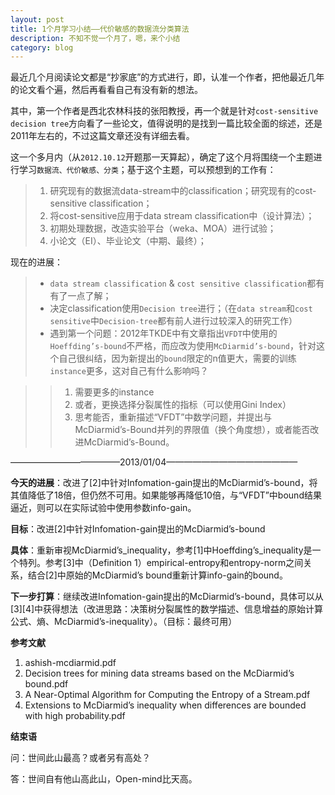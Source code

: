 ```yaml
---
layout: post
title: 1个月学习小结——代价敏感的数据流分类算法
description: 不知不觉一个月了，嗯，来个小结
category: blog
---
```


最近几个月阅读论文都是“抄家底”的方式进行，即，认准一个作者，把他最近几年的论文看个遍，然后再看看自己有没有新的想法。

其中，第一个作者是西北农林科技的张阳教授，再一个就是针对`cost-sensitive decision tree`方向看了一些论文，值得说明的是找到一篇比较全面的综述，还是2011年左右的，不过这篇文章还没有详细去看。

这一个多月内（从`2012.10.12`开题那一天算起），确定了这个月将围绕一个主题进行学习`数据流、代价敏感、分类`；基于这个主题，可以预想到的工作有：

> 1. 研究现有的数据流data-stream中的classification；研究现有的cost-sensitive classification；
> 2. 将cost-sensitive应用于data stream classification中（设计算法）；
> 3. 初期处理数据，改造实验平台（weka、MOA）进行试验；
> 4. 小论文（EI）、毕业论文（中期、最终）；

现在的进展：

> * `data stream classification` & `cost sensitive classification`都有有了一点了解；
> * 决定classification使用`Decision tree`进行；（在`data stream`和`cost sensitive`中`Decision-tree`都有前人进行过较深入的研究工作）
> * 遇到第一个问题：2012年TKDE中有文章指出`VFDT`中使用的`Hoeffding’s-bound`不严格，而应改为使用`McDiarmid’s-bound`，针对这个自己很纠结，因为新提出的`bound`限定的n值更大，需要的训练`instance`更多，这对自己有什么影响吗？

> > 1. 需要更多的instance
> > 2. 或者，更换选择分裂属性的指标（可以使用Gini Index）
> > 3. 思考能否，重新描述“VFDT”中数学问题，并提出与McDiarmid’s-Bound并列的界限值（换个角度想），或者能否改进McDiarmid’s-Bound。


————————————–2013/01/04———————————————

**今天的进展**：改进了[2]中针对Infomation-gain提出的McDiarmid’s-bound，将其值降低了18倍，但仍然不可用。如果能够再降低10倍，与“VFDT”中bound结果逼近，则可以在实际试验中使用参数info-gain。

**目标**：改进[2]中针对Infomation-gain提出的McDiarmid’s-bound

**具体**：重新审视McDiarmid’s_inequality，参考[1]中Hoeffding’s_inequality是一个特列。参考[3]中（Definition 1）empirical-entropy和entropy-norm之间关系，结合[2]中原始的McDiarmid’s bound重新计算info-gain的bound。

**下一步打算**：继续改进Infomation-gain提出的McDiarmid’s-bound，具体可以从[3][4]中获得想法（改进思路：决策树分裂属性的数学描述、信息增益的原始计算公式、熵、McDiarmid’s-inequality）。（目标：最终可用）

**参考文献**

1. ashish-mcdiarmid.pdf
2. Decision trees for mining data streams based on the McDiarmid’s bound.pdf
3. A Near-Optimal Algorithm for Computing the Entropy of a Stream.pdf
4. Extensions to McDiarmid’s inequality when differences are bounded with high probability.pdf

**结束语**

问：世间此山最高？或者另有高处？

答：世间自有他山高此山，Open-mind比天高。



[NingG]:    http://ningg.github.com  "NingG"
